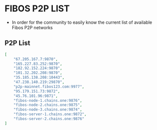 # FIBOS P2P LIST

* In order for the community to easily know the current list of available Fibos P2P networks

## P2P List

```json
[
    "67.205.167.7:9870",
    "165.227.83.252:9870",
    "182.92.152.224:9870",
    "101.32.202.208:9870",
    "35.185.138.208:10443",
    "47.238.140.219:29870",
    "p2p-mainnet.fibos123.com:9977",
    "95.179.151.73:9872",
    "45.76.101.96:9871",
    "fibos-node-1.chains.one:9876",
    "fibos-node-2.chains.one:9875",
    "fibos-node-3.chains.one:9874",
    "fibos-server-1.chains.one:9872",
    "fibos-server-2.chains.one:9876"
]
```
